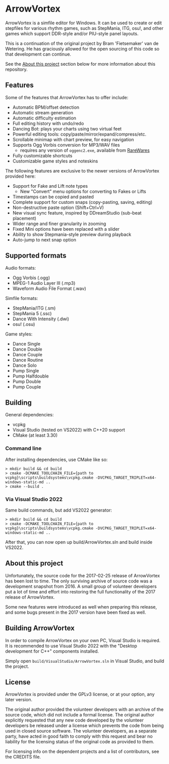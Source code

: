 # ArrowVortex

ArrowVortex is a simfile editor for Windows. It can be used to create or edit stepfiles for various rhythm games, such as StepMania, ITG, osu!, and other games which support DDR-style and/or PIU-style panel layouts.

This is a continuation of the original project by Bram 'Fietsemaker' van de Wetering. He has graciously allowed for the open sourcing of this code so that development can continue.

See the [About this project](#about-this-project) section below for more information about this repository.

## Features

Some of the features that ArrowVortex has to offer include:

- Automatic BPM/offset detection
- Automatic stream generation
- Automatic difficulty estimation
- Full editing history with undo/redo
- Dancing Bot: plays your charts using two virtual feet
- Powerful editing tools: copy/paste/mirror/expand/compress/etc.
- Scrollable minimap with chart preview, for easy navigation
- Supports Ogg Vorbis conversion for MP3/WAV files
   - requires any version of `oggenc2.exe`, available from [RareWares](https://www.rarewares.org/ogg-oggenc.php)
- Fully customizable shortcuts
- Customizable game styles and noteskins

The following features are exclusive to the newer versions of ArrowVortex provided here:

- Support for Fake and Lift note types
  - New "Convert" menu options for converting to Fakes or Lifts
- Timestamps can be copied and pasted
- Complete support for custom snaps (copy-pasting, saving, editing)
- Non-destructive paste option (Shift+Ctrl+V)
- New visual sync feature, inspired by DDreamStudio (sub-beat placement)
- Wider range and finer granularity in zooming
- Fixed Mini options have been replaced with a slider
- Ability to show Stepmania-style preview during playback
- Auto-jump to next snap option

## Supported formats

Audio formats:
- Ogg Vorbis (.ogg)
- MPEG-1 Audio Layer III (.mp3)
- Waveform Audio File Format (.wav)

Simfile formats:

- StepMania/ITG (.sm)
- StepMania 5 (.ssc)
- Dance With Intensity (.dwi)
- osu! (.osu)

Game styles:

- Dance Single
- Dance Double
- Dance Couple
- Dance Routine
- Dance Solo
- Pump Single
- Pump Halfdouble
- Pump Double
- Pump Couple

## Building

General dependencies:
- vcpkg
- Visual Studio (tested on VS2022) with C++20 support
- CMake (at least 3.30)

### Command line
After installing dependencies, use CMake like so:

```
> mkdir build && cd build
> cmake -DCMAKE_TOOLCHAIN_FILE={path to vcpkg}\scripts\buildsystems\vcpkg.cmake -DVCPKG_TARGET_TRIPLET=x64-windows-static-md ..
> cmake --build .
```

### Via Visual Studio 2022

Same build commands, but add VS2022 generator:

```
> mkdir build && cd build
> cmake -DCMAKE_TOOLCHAIN_FILE={path to vcpkg}\scripts\buildsystems\vcpkg.cmake -DVCPKG_TARGET_TRIPLET=x64-windows-static-md ..
```

After that, you can now open up build/ArrowVortex.sln and build inside VS2022.

## About this project

Unfortunately, the source code for the 2017-02-25 release of ArrowVortex has been lost to time. The only surviving archive of source code was a development snapshot from 2016. A small group of volunteer developers put a lot of time and effort into restoring the full functionality of the 2017 release of ArrowVortex.

Some new features were introduced as well when preparing this release, and some bugs present in the 2017 version have been fixed as well.

## Building ArrowVortex

In order to compile ArrowVortex on your own PC, Visual Studio is required. It is recommended to use Visual Studio 2022 with the "Desktop development for C++" components installed.

Simply open `build/VisualStudio/ArrowVortex.sln` in Visual Studio, and build the project.

## License

ArrowVortex is provided under the GPLv3 license, or at your option, any later version.

The original author provided the volunteer developers with an archive of the source code, which did not include a formal license. The original author explicitly requested that any new code developed by the volunteer developers be released under a license which prevents the code from being used in closed source software. The volunteer developers, as a separate party, have acted in good faith to comply with this request and bear no liability for the licensing status of the original code as provided to them.

For licensing info on the dependent projects and a list of contributors, see the CREDITS file.
